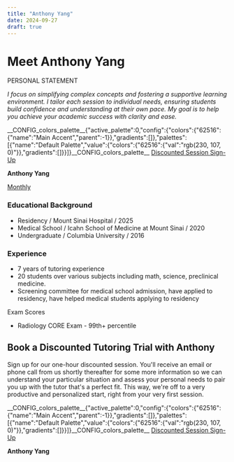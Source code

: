 ```yaml
---
title: "Anthony Yang"
date: 2024-09-27
draft: true
---
```


# Meet Anthony Yang

PERSONAL STATEMENT

_​I focus on simplifying complex concepts and fostering a supportive learning environment. I tailor each session to individual needs, ensuring students build confidence and understanding at their own pace. My goal is to help you achieve your academic success with clarity and ease._

\_\_CONFIG\_colors\_palette\_\_{"active\_palette":0,"config":{"colors":{"62516":{"name":"Main Accent","parent":-1}},"gradients":\[\]},"palettes":\[{"name":"Default Palette","value":{"colors":{"62516":{"val":"rgb(230, 107, 0)"}},"gradients":\[\]}}\]}\_\_CONFIG\_colors\_palette\_\_ [Discounted Session Sign-Up](/purchase-discounted-session/)

**Anthony Yang**

[Monthly](#)

### Educational Background

- Residency / Mount Sinai Hospital / 2025
- Medical School / Icahn School of Medicine at Mount Sinai / 2020
- Undergraduate / Columbia University / 2016

### Experience

- 7 years of tutoring experience
- 20 students over various subjects including math, science, preclinical medicine.
- Screening committee for medical school admission, have applied to residency, have helped medical students applying to residency

Exam Scores

- Radiology CORE Exam - 99th+ percentile

## Book a Discounted Tutoring Trial with Anthony

Sign up for our one-hour discounted session. You'll receive an email or phone call from us shortly thereafter for some more information so we can understand your particular situation and assess your personal needs to pair you up with the tutor that's a perfect fit. This way, we're off to a very productive and personalized start, right from your very first session.

\_\_CONFIG\_colors\_palette\_\_{"active\_palette":0,"config":{"colors":{"62516":{"name":"Main Accent","parent":-1}},"gradients":\[\]},"palettes":\[{"name":"Default Palette","value":{"colors":{"62516":{"val":"rgb(230, 107, 0)"}},"gradients":\[\]}}\]}\_\_CONFIG\_colors\_palette\_\_ [Discounted Session Sign-Up](/purchase-discounted-session/)

**Anthony Yang**
